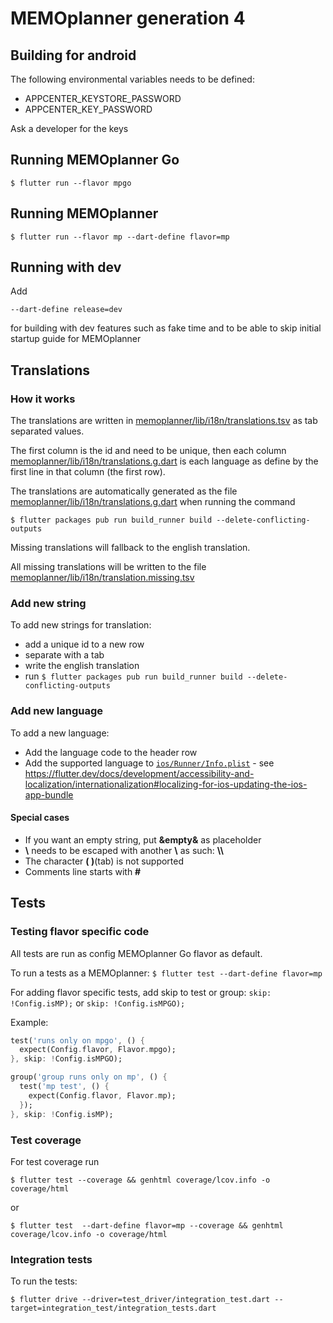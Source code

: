 # MEMOplanner generation 4

## Building for android

The following environmental variables needs to be defined:

- APPCENTER_KEYSTORE_PASSWORD
- APPCENTER_KEY_PASSWORD

Ask a developer for the keys

## Running MEMOplanner Go

`$ flutter run --flavor mpgo`

## Running MEMOplanner

`$ flutter run --flavor mp --dart-define flavor=mp`

## Running with dev

Add

`--dart-define release=dev`

for building with dev features such as fake time and to be able to skip initial startup guide for MEMOplanner

## Translations

### How it works

The translations are written in [memoplanner/lib/i18n/translations.tsv](https://github.com/abilia/seagull/blob/master/memoplanner/lib/i18n/translations.tsv) as tab separated values.

The first column is the id and need to be unique, then each column [memoplanner/lib/i18n/translations.g.dart](https://github.com/abilia/seagull/blob/master/memoplanner/lib/i18n/translations.g.dart) is each language as define by the first line in that column (the first row).

The translations are automatically generated as the file [memoplanner/lib/i18n/translations.g.dart](https://github.com/abilia/seagull/blob/master/memoplanner/lib/i18n/translations.g.dart) when running the command  

`$ flutter packages pub run build_runner build --delete-conflicting-outputs`

Missing translations will fallback to the english translation.

All missing translations will be written to the file [memoplanner/lib/i18n/translation.missing.tsv](https://github.com/abilia/seagull/blob/master/memoplanner/lib/i18n/translations.missing.tsv)

### Add new string

To add new strings for translation:

- add a unique id to a new row
- separate with a tab
- write the english translation
- run `$ flutter packages pub run build_runner build --delete-conflicting-outputs`

### Add new language

To add a new language:

- Add the language code to the header row
- Add the supported language to [`ios/Runner/Info.plist`](https://github.com/abilia/seagull/blob/master/memoplanner/ios/Runner/Info.plist) - see <https://flutter.dev/docs/development/accessibility-and-localization/internationalization#localizing-for-ios-updating-the-ios-app-bundle>

#### Special cases

- If you want an empty string, put **&empty&** as placeholder
- **\\** needs to be escaped with another **\\** as such: **\\\\**
- The character **( )**(tab) is not supported
- Comments line starts with **#**

## Tests

### Testing flavor specific code

All tests are run as config MEMOplanner Go flavor as default.

To run a tests as a MEMOplanner:
`$ flutter test --dart-define flavor=mp`

For adding flavor specific tests, add skip to test or group: `skip: !Config.isMP);` or `skip: !Config.isMPGO);`

Example:

```dart
test('runs only on mpgo', () {
  expect(Config.flavor, Flavor.mpgo);
}, skip: !Config.isMPGO);

group('group runs only on mp', () {
  test('mp test', () {
    expect(Config.flavor, Flavor.mp);
  });
}, skip: !Config.isMP);
```

### Test coverage

For test coverage run

`$ flutter test --coverage && genhtml coverage/lcov.info -o coverage/html`

or

`$ flutter test  --dart-define flavor=mp --coverage && genhtml coverage/lcov.info -o coverage/html`

### Integration tests

To run the tests:

`$ flutter drive --driver=test_driver/integration_test.dart --target=integration_test/integration_tests.dart`
